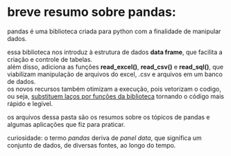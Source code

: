# breve resumo sobre pandas:
pandas é uma biblioteca criada para python com a finalidade de manipular dados.

essa biblioteca nos introduz à estrutura de dados **data frame**, que facilita a criação e controle de tabelas.  
além disso, adiciona as funções **read_excel()**, **read_csv()** e **read_sql()**, que viabilizam manipulação de arquivos do excel, .csv e arquivos em um banco de dados.  
os novos recursos também otimizam a execução, pois vetorizam o codigo, ou seja, <a href="https://render.githubusercontent.com/view/ipynb?commit=9902d89800b817e824102cd87a918f5dff0615b3&enc_url=68747470733a2f2f7261772e67697468756275736572636f6e74656e742e636f6d2f6c656f7065726173736f6c692f707974686f6e2f393930326438393830306238313765383234313032636438376139313866356466663036313562332f70616e6461732f5365726965735f507974686f6e2e6970796e62&nwo=leoperassoli%2Fpython&path=pandas%2FSeries_Python.ipynb&repository_id=258553702&repository_type=Repository#Percorrendo-uma-s%C3%A9rie">substituem laços por funções da biblioteca</a> tornando o código mais rápido e legível.  

os arquivos dessa pasta são os resumos sobre os tópicos de pandas e algumas aplicações que fiz para praticar.

curiosidade: o termo *pandas* deriva de *panel data*, que significa um conjunto de dados, de diversas fontes, ao longo do tempo.
